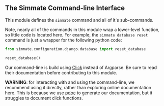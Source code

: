 The Simmate Command-line Interface
----------------------------------

This module defines the `simmate` command and all of it's sub-commands.

Note, nearly all of the commands in this module wrap a lower-level function, so little code is located here. For example, the `simmate database reset` command is just a wrapper for the following python code:

``` python
from simmate.configuration.django.database import reset_database

reset_database()
```

Our command-line is build using [Click](https://click.palletsprojects.com/en/8.0.x/) instead of Argparse. Be sure to read their documentation before contributing to this module.

**WARNING**: for interacting with and using the command-line, we recommend using it directly, rather than exploring online documentation here. This is because we use [pdoc](https://pdoc.dev/) to generate our documentation, but it struggles to document click functions.
